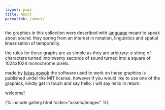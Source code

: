 ```yaml
---
layout: page
title: About
permalink: /about/
---
```

the graphics in this collection were described with [language](https://supercollider.github.io/) meant to speak about sound. they spring from an interest in notation, linguistics and spatial linearisation of temporality.

the rules for these graphs are as simple as they are arbitrary: a string of characters turned into twenty seconds of sound turned into a square of 1024x1024 monochrome pixels.

made by [lukas nowok](http://lukasnowok.org/)
the software used to work on these graphics is published under the MIT license. however if you would like to use one of the graphics, kindly get in touch and say hello. i will say hello in return.

welcome!

{% include gallery.html folder="assets/images" %}
